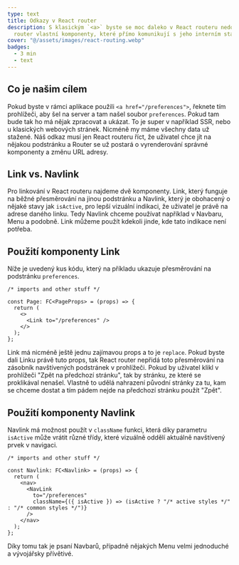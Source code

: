 ```yaml
---
type: text
title: Odkazy v React router
description: S klasickým `<a>` byste se moc daleko v React routeru nedostali. Na odkazování v aplikaci má React
  router vlastní komponenty, které přímo komunikují s jeho interním stavem.
cover: "@/assets/images/react-routing.webp"
badges:
  - 3 min
  - text
---
```


## Co je našim cílem

Pokud byste v rámci aplikace použili `<a href="/preferences">`, řeknete tím prohlížeči, aby šel na server a tam našel
soubor `preferences`. Pokud tam bude tak ho má nějak zpracovat a ukázat. To je super v například SSR, nebo u klasických
webových stránek. Nicméně my máme všechny data už stažené. Náš odkaz musí jen React routeru říct, že uživatel chce jít
na nějakou podstránku a Router se už postará o vyrenderování správné komponenty a změnu URL adresy.

## Link vs. Navlink

Pro linkování v React routeru najdeme dvě komponenty. Link, který funguje na běžné přesměrování na jinou podstránku a
Navlink, který je obohacený o nějaké stavy jak `isActive`, pro lepší vizuální indikaci, že uživatel je právě na adrese
daného linku. Tedy Navlink chceme používat například v Navbaru, Menu a podobně. Link můžeme použít kdekoli jinde,
kde tato indikace není potřeba.

## Použití komponenty Link

Níže je uvedený kus kódu, který na příkladu ukazuje přesměrování na podstránku `preferences`.

```tsx
/* imports and other stuff */

const Page: FC<PageProps> = (props) => {
  return (
    <>
      <Link to="/preferences" />
    </>
  );
};
```

Link má nicméně ještě jednu zajímavou props a to je `replace`. Pokud byste dali Linku právě tuto props, tak React
router nepřidá toto přesměrování na zásobník navštívených podstránek v prohlížeči. Pokud by uživatel klikl v prohlížeči
"Zpět na předchozí stránku", tak by stránku, ze které se proklikával nenašel. Vlastně to udělá nahrazení původní stránky
za tu, kam se chceme dostat a tím pádem nejde na předchozí stránku použít "Zpět".

## Použití komponenty Navlink

Navlink má možnost použít v `className` funkci, která díky parametru `isActive` může vrátit různé třídy, které vizuálně
oddělí aktuálně navštívený prvek v navigaci.

```tsx
/* imports and other stuff */

const Navlink: FC<Navlink> = (props) => {
  return (
    <nav>
      <NavLink
        to="/preferences"
        className={({ isActive }) => (isActive ? "/* active styles */" : "/* common styles */")}
      />
    </nav>
  );
};
```

Díky tomu tak je psaní Navbarů, případně nějakých Menu velmi jednoduché a vývojářsky přívětivé.
